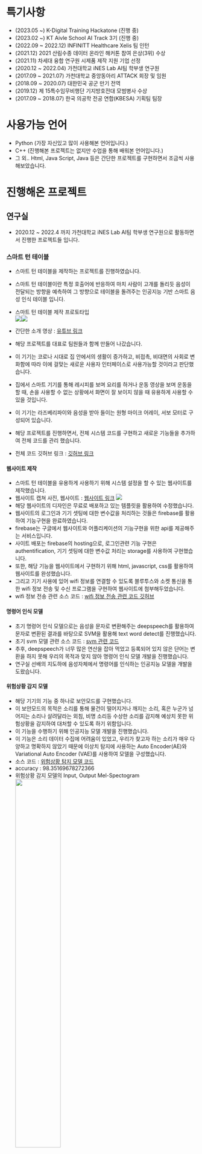 # 특기사항
- (2023.05 ~) K-Digital Training Hackatone (진행 중)
- (2023.02 ~) KT Aivle School AI Track 3기 (진행 중)
- (2022.09 ~ 2022.12) INFINITT Healthcare Xelis 팀 인턴
- (2021.12) 2021 산림수종 데이터 온라인 해커톤 참여 은상(3위) 수상
- (2021.11) 차세대 융합 연구원 시제품 제작 지원 기업 선정
- (2020.12 ~ 2022.04) 가천대학교 iNES Lab AI팀 학부생 연구원
- (2017.09 ~ 2021.07) 가천대학교 중앙동아리 ATTACK 회장 및 임원
- (2018.09 ~ 2020.07) 대한민국 공군 만기 전역
- (2019.12) 제 15특수임무비행단 기지방호전대 모범병사 수상
- (2017.09 ~ 2018.07) 한국 의공학 전공 연합(KBESA) 기획팀 팀장

# 사용가능 언어
- Python (가장 자신있고 많이 사용해본 언어입니다.)
- C++ (진행해본 프로젝트는 없지만 수업을 통해 배워본 언어입니다.)
- 그 외.. Html, Java Script, Java 등은 간단한 프로젝트를 구현하면서 조금씩 사용해보았습니다.

# 진행해온 프로젝트
## 연구실
- 2020.12 ~ 2022.4 까지 가천대학교 iNES Lab AI팀 학부생 연구원으로 활동하면서 진행한 프로젝트들 입니다.
### 스마트 턴 테이블
- 스마트 턴 테이블을 제작하는 프로젝트를 진행하였습니다.
- 스마트 턴 테이블이란 특정 호출어에 반응하여 마치 사람이 고개를 돌리듯 음성이 전달되는 방향을 예측하여 그 방향으로 테이블을 돌려주는 인공지능 기반 스마트 음성 인식 테이블 입니다.
- 스마트 턴 테이블 제작 프로토타입  
  <img src="https://user-images.githubusercontent.com/76936390/182784995-09b9e007-2e53-4015-813b-7daebd1f4e54.png"><img src="https://user-images.githubusercontent.com/76936390/182788471-73dc96cf-6040-46f9-a56b-32e61ed48772.png">  

- 간단한 소개 영상 : [유튜브 링크](https://youtu.be/EHf7p45LVyM)
- 해당 프로젝트를 대표로 팀원들과 함께 만들어 나갔습니다.
- 이 기기는 코로나 시대로 집 안에서의 생활이 증가하고, 비접촉, 비대면의 사회로 변화함에 따라 이에 걸맞는 새로운 사용자 인터페이스로 사용가능할 것이라고 판단했습니다.
- 집에서 스마트 기기를 통해 레시피를 보며 요리를 하거나 운동 영상을 보며 운동을 할 때, 손을 사용할 수 없는 상황에서 화면이 잘 보이지 않을 때 유용하게 사용할 수 있을 것입니다.
- 이 기기는 라즈베리파이와 음성을 받아 들이는 원형 마이크 어레이, 서보 모터로 구성되어 있습니다.
- 해당 프로젝트를 진행하면서, 전체 시스템 코드를 구현하고 새로운 기능들을 추가하여 전체 코드를 관리 했습니다.
- 전체 코드 깃허브 링크 : [깃허브 링크](https://github.com/Jihwan98/smart_turn_table)

#### 웹사이트 제작
- 스마트 턴 테이블을 유용하게 사용하기 위해 시스템 설정을 할 수 있는 웹사이트를 제작했습니다.
- 웹사이트 캡쳐 사진, 웹사이트 : [웹사이트 링크](https://alpha-f18cd.web.app/)
  <img src="https://user-images.githubusercontent.com/76936390/182787299-56fee4bb-820c-49db-bcf5-ddb0c0220c05.png">  
- 해당 웹사이트의 디자인은 무료로 배포하고 있는 템플릿을 활용하여 수정했습니다.
- 웹사이트의 로그인과 기기 셋팅에 대한 변수값을 처리하는 것들은 firebase를 활용하여 기능구현을 완료하였습니다.
- firebase는 구글에서 웹사이트와 어플리케이션의 기능구현을 위한 api를 제공해주는 서비스입니다.
- 사이트 배포는 firebase의 hosting으로, 로그인관련 기능 구현은 authentification, 기기 셋팅에 대한 변수값 처리는 storage를 사용하여 구현했습니다.
- 또한, 해당 기능을 웹사이트에서 구현하기 위해 html, javascript, css를 활용하여 웹사이트를 완성했습니다.
- 그리고 기기 사용에 있어 wifi 정보를 연결할 수 있도록 블루투스와 소켓 통신을 통한 wifi 정보 전송 및 수신 프로그램을 구현하여 웹사이트에 첨부해두었습니다.
- wifi 정보 전송 관련 소스 코드 : [wifi 정보 전송 관련 코드 깃허브](https://github.com/Jihwan98/smart_turn_table/tree/main/bluetooth_wifi_setup)

#### 명령어 인식 모델
- 초기 명령어 인식 모델으로는 음성을 문자로 변환해주는 deepspeech를 활용하여 문자로 변환된 결과를 바탕으로 SVM을 활용해 text word detect를 진행했습니다.
- 초기 svm 모델 관련 소스 코드 : [svm 관련 코드](https://github.com/Jihwan98/smart_turn_table/blob/main/SVM/twbc.ipynb)
- 추후, deepspeech가 너무 많은 연산을 잡아 먹었고 등록되어 있지 않은 단어는 변환을 하지 못해 우리의 목적과 맞지 않아 명령어 인식 모델 개발을 진행했습니다.
- 연구실 선배의 지도하에 음성자체에서 명령어를 인식하는 인공지능 모델을 개발을 도왔습니다. 

#### 위험상황 감지 모델
- 해당 기기의 기능 중 하나로 보안모드를 구현했습니다.
- 이 보안모드의 목적은 소리를 통해 물건이 떨어지거나 깨지는 소리, 혹은 누군가 넘어지는 소리나 살려달라는 외침, 비명 소리등 수상한 소리를 감지해 예상치 못한 위험상황을 감지하여 대처할 수 있도록 하기 위함입니다.
- 이 기능을 수행하기 위해 인공지능 모델 개발을 진행했습니다.
- 이 기능은 소리 데이터 수집에 어려움이 있었고, 우리가 찾고자 하는 소리가 매우 다양하고 명확하지 않았기 때문에 이상치 탐지에 사용하는 Auto Encoder(AE)와 Variational Auto Encoder (VAE)를 사용하여 모델을 구성했습니다.
- 소스 코드 : [위험상황 탐지 모델 코드](https://github.com/Jihwan98/abnormal_sound_detect)
- accuracy : 98.35169678272366
- 위험상황 감지 모델의 Input, Output Mel-Spectogram  
  <img src="https://user-images.githubusercontent.com/76936390/182794750-f2543906-1a6a-42c1-b1e9-9e5bca646e51.png" width="50%">

## 기업 연계 프로젝트
### 인피니트 헬스케어
- 주제 : DICOM Viewer - Automatic Windowing Setting
- DICOM 영상을 판독에 적합하도록 화면에 표시하기 위해서는 DICOM Header에 입력된 Windowing Level/Width 초기값을 적용하여 처리한다.
- 하지만 해당값이 적절하지 않거나 누락된 경우가 있어 영상처리를 통한 최적의 Windowing 초기값을 계산해 적용할 필요가 있다.
- GUI를 통해 DICOM 파일을 읽고, 마우스 드래그로 Windowing 값 변경 기능을 구현
  <img src="https://user-images.githubusercontent.com/76936390/184538600-919c5f88-0466-4e44-b43a-d99ad1d20dd2.png" width="50%">
- 구현 코드 : [GUI, 마우스 드래그 코드](https://github.com/Jihwan98/2022-1/blob/main/G-Follow/dicom_gui2.py)
- CDF(Cumulative Distribution Function)을 통해, 양 끝 2%에 해당되는 값을 기준으로 Windowing 값을 설정
  <img src="https://user-images.githubusercontent.com/76936390/184538731-5c525a1a-8200-49c1-bd6a-ae248d02ce9e.png" width="50%">
- 이는 데이터마다 2%에 해당되는 값이 최적의 값일 수도 아닐 수도 있었기 때문에, 상호작용을 통해 Windowing 값을 정해주는 GUI를 구현
- percent를 설정하고, 마우스 드래그를 통해 영역설정 하면 자동으로 Windowing 값을 변경하여 해당 이미지를 보여준다.
  <img src="https://user-images.githubusercontent.com/76936390/184538831-b2161e50-9bf6-4302-840e-7b4aeccd6ce9.png" width="50%">
- 구현 코드 : [GUI를 통해 Windowing 값 세팅 코드](https://github.com/Jihwan98/2022-1/blob/main/G-Follow/dicom_gui6.py)
- 구현 코드 : [기업 연계 프로젝트 전체 ](https://github.com/Jihwan98/2022-1/tree/main/G-Follow)

## 딥러닝
- 2021년 1학기에 머신러닝 과목을 통해서 머신러닝에 대해 배우고 구현해본 후, 2021년 2학기에 딥러닝 수업을 통해 딥러닝에 대해 배우면서 직접 구현해보았습니다.
### 한국 음식 분류 모델 개발
- 한국 음식 사진을 보고 분류하는 모델을 개발했습니다.
- 이 서비스는 개인의 건강관리를 보조할 수 있는 헬스케어 서비스, SNS 등에 올라오는 사진들을 인식해 태그 명을 추천해주거나, 사진들을 자동으로 분류해 해당 단어로 검색할 때 노출이 되로록 하는 서비스, 음식 사진을 찍으면 자동으로 레시피를 찾아주는 서비스 등으로 활용 가능합니다.
- 데이터는 AI HUB에서 제공해주는 한국 음식 사진 데이터를 사용했습니다.
- 모델으로는 Inception-ResNet V2를 사용했습니다.
- Grad-CAM을 통해서 모델이 사진에서 특징을 잘 파악하는지 확인해 보았습니다.
- accuracy – validation set : 0.93200, test set : 0.94171
- 모델 설명  
  <img src="https://user-images.githubusercontent.com/76936390/182531130-f267abfc-4341-4a12-83fd-6e5c19d8cc04.png" width="50%">  
- Grad-CAM  
  <img src="https://user-images.githubusercontent.com/76936390/182531477-8ae96565-55ea-4ca0-9522-f8af8b49aacc.png" width="50%">  
  <img src="https://user-images.githubusercontent.com/76936390/182531567-37417878-6706-46f1-b762-089bfa127b1a.png" width="50%">  
- 소스코드 : [음식 구분 모델 구성 및 학습](https://github.com/Jihwan98/2021-2/blob/main/DeepLearning/final_project/%EB%B0%95%EC%A7%80%ED%99%98/food_v2/500_drop.ipynb)



### Chest X-ray를 통한 정상환자, 박테리아성 폐렴, 바이러스성 폐렴, 코로나바이러스에 의한 폐렴 구분하는 인공지능 모델 개발
- 코로나 바이러스가 유행하면서 실제 의료업계에서 상용화를 진행했던 Chest X-ray를 통해 코로나바이러스를 진단하는 인공지능 모델을 개발했습니다.
- 데이터는 캐글 등 인터넷에서 연구용으로 공개해둔 Chest X-ray 데이터를 활용했습니다.
- VGG16을 활용하여 각 층을 조금씩 변경해보면서 모델을 수정했습니다.
- accuracy: 0.9215
- 이미지 분석
  <img src="https://user-images.githubusercontent.com/76936390/182529327-59da8b8b-4075-492d-a90f-301d76c11ede.png">  
- 소스 코드 : [Chest X-ray 모델 구성 및 학습](https://github.com/Jihwan98/2021-2/blob/main/DeepLearning/midterm/main_7.ipynb)
### 숫자 데이터 분류
- 딥러닝의 기본인 Mnist 숫자 데이터를 통해 데이터를 분류하는 모델을 생성해 본 후, 직접 숫자를 쓰고 지인들을 통해 데이터를 모아서 직접 모은 데이터로 숫자를 분류하는 모델을 생성했습니다.
- 이미지의 shape이 다 달랐고 아무렇게나 크기를 변경할 경우 이미지의 손실이 큰 경우가 있어 적절한 크기로 맞춰주었습니다.
- 모델은 VGG16의 구조와 동일하게 사용하여 모델을 학습시켰습니다.
- 모델을 학습 시킨 후, 모델의 중간층의 출력을 시각화 해보는 과정을 진행해보았습니다.
- 또한, 모델의 필터와 input 이미지에 대한 모델이 지역적 특성을 잘 파악하는지 확인하기 위한 Grad-CAM을 통해 시각화했습니다.
- accuracy: 0.9388
- 중간층의 출력 시각화  
  <img src="https://user-images.githubusercontent.com/76936390/182525480-a3e2f811-6862-4c44-8ddf-ba061ab6de7d.png">  
- 필터 이미지 시각화  
  <img src="https://user-images.githubusercontent.com/76936390/182525725-373fc1ad-3b6f-4364-8bf1-f21d1eb1fd7d.png" width="50%">  
- Grad-CAM  
  <img src="https://user-images.githubusercontent.com/76936390/182525856-50e534f0-f5f8-4618-97a5-527191ddae49.png" width="30%">  
- 모델 예측 결과  
  <img src="https://user-images.githubusercontent.com/76936390/182526119-8a0d2385-1635-4ed4-96fe-df36d02df521.png">  
- 소스코드 : [모델 학습](https://github.com/Jihwan98/2021-2/blob/main/DeepLearning/mnist_homework/HW_main_6.ipynb)  
- 소스코드 : [모델 시각화](https://github.com/Jihwan98/2021-2/blob/main/DeepLearning/mnist_homework/visualizing_my_model.ipynb)

## 영상 처리
- 영상처리에 대한 수업을 들으면서 딥러닝에 필수적인 영상 전처리에 대해 개념을 이해하고 직접 구현해보았습니다.
### 이미지 Augmentation Tool
- 이미지를 넣어주면 자동으로 Augmentation을 해주는 Tool을 만들었습니다.
- Label 이미지를 같이 넣어주면 Label 이미지도 같이 Augmentation이 되도록 진행했습니다.
- 상하좌우 이동, 회전, 상하좌우 전환, 밝기 변환, Histogram Equalization, 색상변경 등등을 옵션으로 받아 Augmentation을 해주는 GUI를 생성했습니다.
- Tool 소개
  <img src="https://user-images.githubusercontent.com/76936390/182533104-6e765a16-043b-460d-a44d-b09abbd95c73.png">  
- 일부 코드 소개
  <img src="https://user-images.githubusercontent.com/76936390/182533291-c30dc1df-4bd8-4fd3-97ee-15fc65829bf5.png">  
- Tool 실행 GUI 화면
  <img src="https://user-images.githubusercontent.com/76936390/182533444-a8e05255-33d1-40ec-9d41-7d31dea8e16e.png">  
- 소스 코드 : [GUI 실행 코드](https://github.com/Jihwan98/2021-2/tree/main/Image_Processing/final_project/IM2)

## 데이터 과학
- 데이터 과학 수업을 들으면서 수행했던 프로젝트들 입니다.
- 기본적으로 데이터 분석을 하기 위해 필요한 python의 라이브러리들에 대해서 배웠습니다.
- numpy, pandas, matplotlib 등
- 그리고 데이터 분석을 하기 위한 방법에 대해서도 배우고, 데이터 전처리의 다양한 방법들에 대해서도 배웠습니다.
### 신용등급 예측 모델 생성하기
- 신용카드 사용자의 정보들을 모은 데이터를 통해 신용등급을 예측하는 모델을 생성해보았습니다.
- 소스코드 : [신용등급 예측. 전처리부터 모델 생성까지](https://github.com/Jihwan98/2021-1/blob/master/Data_Science/midterm_final.ipynb)  
- 데이터 분석 일부 예시 (연간 소득 / 가족 규모 or 자녀의 수와 신용등급의 상관관계)  
  <img src="https://user-images.githubusercontent.com/76936390/182314147-b0697f87-e4a8-43e2-916f-feeab08340d3.png" width="50%">
- DACON 대회 제출 스코어  
  <img src="https://user-images.githubusercontent.com/76936390/183641342-19ac7bb4-276f-4ee6-9358-b7c0ec764b62.PNG" width="50%">
### 화재발생여부 예측 
- 건물특성과 주변 환경 데이터를 통해 각 건물들의 화재발생여부를 예측하는 모델을 생성하는 것이 목표입니다.
- 소스코드 : [화재발생여부 예측. 전처리부터 모델 생성까지](https://github.com/Jihwan98/2021-1/blob/master/Data_Science/final_report.ipynb)
- 코드 설명 영상 링크 : [유튜브 링크](https://youtu.be/weMbFrKvD-8)  
- - 데이터 분석 일부 예시 (건물구조와 건물용도분류명에 따른 화재발생여부 시각화)  
  <img src="https://user-images.githubusercontent.com/76936390/182313732-94fc924a-24b3-45f7-8454-3d5e73e04408.png" width="50%">

### 코로나 확진자 수, 유동인구, 배달 횟수 데이터를 통한 가설 수립 및 시각화
- 유동인구 데이터를 통해 가설을 세운 후 시각화 해보는 작업을 진행해보았습니다.
- 코로나 발생 이후로 유동인구가 줄었을 것이라는 가설과 코로나 확진자가 많이 발생한 지역은 적게 발생한 지역에 비해 배달 건 수가 더 많이 증가할 것이라는 가설로 진행했습니다.
- 소스코드 : [유동인구 데이터를 통한 시각화](https://github.com/Jihwan98/2021-1/blob/master/Data_Science/vz_report_1.ipynb)  
- 서울 확진자 수 추이와 서울의 유동인구 데이터 시각화  
  <img src="https://user-images.githubusercontent.com/76936390/182315771-5025eeee-94cf-4792-a8ea-97158b2adc1a.png">  
- 2020년 6/30일 까지의 지역별 누적 확진자 수 시각화  
  <img src="https://user-images.githubusercontent.com/76936390/182315251-22445d41-5c52-4a6d-9d0c-c685e66d71ab.png">  
- 지역 별, 월 별 배달 횟수 시각화  
  <img src="https://user-images.githubusercontent.com/76936390/182315982-fbbc0e97-dfb5-4966-a9ce-15b5b386a4d7.png">  
  
## 파이썬 독학
- 제일 처음 파이썬을 처음 접하면서 기본적인 문법공부와 함께 간단한 프로젝트를 개인적으로 수행해보았습니다.

### 워드 클라우드 만들기  
- wordcloud 라이브러리를 이용하여 카카오톡 단톡방의 내용으로 워드 클라우드를 만들어 보았습니다.  
- 친구들과의 단톡방의 워드 클라우드 결과입니다.  
  <img src="https://user-images.githubusercontent.com/76936390/182305686-d5e49014-dacc-4576-9429-5fa910ae90a1.png" width="30%">  

### 웹 스크래핑
- BeautifulSoup과 selenium을 라이브러리를 활용하여, 검색어를 통해 기사나 이미지를 스크랩해오는 기능을 구현했습니다.
- '추석'으로 검색했을 때의 기사 스크래핑 결과입니다.  
  <img src="https://user-images.githubusercontent.com/76936390/182307303-8bb5661c-219b-43a1-a901-20e9052a2ff1.PNG" width="100%">  
  

## 아두이노와 라즈베리파이를 통한 각종 센서 제어 프로그램 작성
- 아두이노와 라즈베리파이를 통해 각종 센서 제어 프로그램을 작성했습니다.
- 초음파센서를 통한 거리측정  
  <img src="https://user-images.githubusercontent.com/76936390/182319804-eb929b56-0ca1-4f7b-932e-180d8c86c715.png" width="50%">
